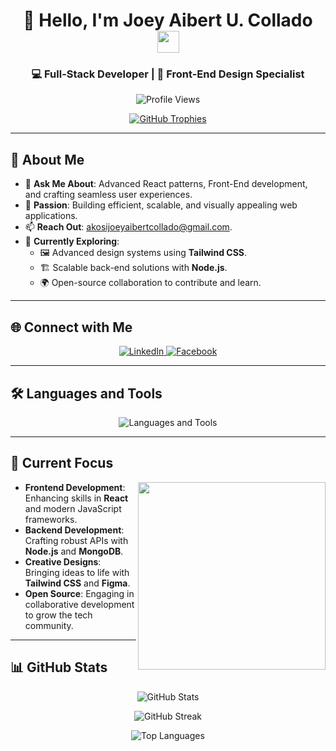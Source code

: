 <h1 align="center"> 👋 Hello, I'm Joey Aibert U. Collado <img src="https://media.giphy.com/media/hvRJCLFzcasrR4ia7z/giphy.gif" width="35"> </h1>  
<h3 align="center">💻 Full-Stack Developer | 🎨 Front-End Design Specialist</h3>  

<p align="center">
  <img src="https://komarev.com/ghpvc/?username=joeycollado&label=Profile%20Views&color=0e75b6&style=flat" alt="Profile Views" />
</p>  

<p align="center">
  <a href="https://github.com/ryo-ma/github-profile-trophy">
    <img src="https://github-profile-trophy.vercel.app/?username=joeycollado&theme=gruvbox&no-frame=true&margin-w=15" alt="GitHub Trophies" />
  </a>
</p>

---

## 🌟 About Me  
- 💬 **Ask Me About**: Advanced React patterns, Front-End development, and crafting seamless user experiences.  
- 🚀 **Passion**: Building efficient, scalable, and visually appealing web applications.  
- 📫 **Reach Out**: [akosijoeyaibertcollado@gmail.com](mailto:akosijoeyaibertcollado@gmail.com).  
- 🌱 **Currently Exploring**:  
  - 🖼 Advanced design systems using **Tailwind CSS**.  
  - 🏗️ Scalable back-end solutions with **Node.js**.  
  - 🌍 Open-source collaboration to contribute and learn.

---

## 🌐 Connect with Me  

<p align="center">
  <a href="https://www.linkedin.com/in/joey-aibert-collado-8a4a46282/" target="_blank">
    <img src="https://img.shields.io/badge/LinkedIn-%230077B5.svg?style=for-the-badge&logo=linkedin&logoColor=white" alt="LinkedIn" />
  </a>
  <a href="https://www.facebook.com/joeyaibert31/" target="_blank">
    <img src="https://img.shields.io/badge/Facebook-%231877F2.svg?style=for-the-badge&logo=facebook&logoColor=white" alt="Facebook" />
  </a>
</p>

---

## 🛠️ Languages and Tools  

<p align="center">
  <img src="https://skillicons.dev/icons?i=react,nodejs,tailwind,python,mongodb,mysql,git,aws,figma" alt="Languages and Tools" />
</p>

---

## 🎯 Current Focus  

<img align="right" src="https://media.giphy.com/media/ZVik7pBtu9dNS/giphy.gif" width="300"/>  

- **Frontend Development**: Enhancing skills in **React** and modern JavaScript frameworks.  
- **Backend Development**: Crafting robust APIs with **Node.js** and **MongoDB**.  
- **Creative Designs**: Bringing ideas to life with **Tailwind CSS** and **Figma**.  
- **Open Source**: Engaging in collaborative development to grow the tech community.  

---

## 📊 GitHub Stats  

<p align="center">
  <img src="https://github-readme-stats.vercel.app/api?username=joeycollado&show_icons=true&locale=en&theme=radical" alt="GitHub Stats" />
</p>

<p align="center">
  <img src="https://github-readme-streak-stats.herokuapp.com/?user=joeycollado&theme=radical" alt="GitHub Streak" />
</p>

<p align="center">
  <img src="https://github-readme-stats.vercel.app/api/top-langs?username=joeycollado&show_icons=true&locale=en&layout=compact&theme=radical" alt="Top Languages" />
</p>
